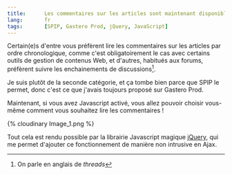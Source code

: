 ```yaml
--- 
title:      Les commentaires sur les articles sont maintenant disponibles par discussion ou ordre chronologique, au choix ! 
lang:       fr 
tags:       [SPIP, Gastero Prod, jQuery, JavaScript]
---
```


Certain(e)s d'entre vous préfèrent lire les commentaires sur les articles par ordre chronologique, comme c'est obligatoirement le cas avec certains outils de gestion de contenus Web, et d'autres, habitués aux forums, préfèrent suivre les enchainements de discussions[^1].


[^1]: On parle en anglais de *threads*

Je suis plutôt de la seconde catégorie, et ça tombe bien parce que SPIP le permet, donc c'est ce que j'avais toujours proposé sur Gastero Prod.

Maintenant, si vous avez Javascript activé, vous allez pouvoir choisir vous-même comment vous souhaitez lire les commentaires !

{% cloudinary Image_1.png %}


Tout cela est rendu possible par la librairie Javascript magique [jQuery](http://www.jquery.com/), qui me permet d'ajouter ce fonctionnement de manière non intrusive en Ajax.

